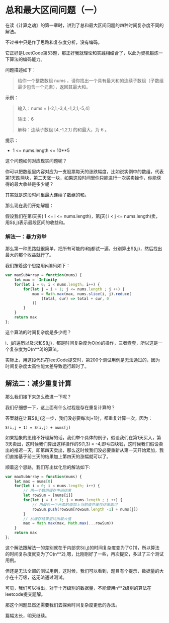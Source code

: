 # 总和最大区间问题（一）

在读《计算之魂》的第一章时，讲到了总和最大区间问题的四种时间复杂度不同的解法。

不过书中只是作了思路和复杂度分析，没有编码。

它正好是LeetCode第53题，那正好我就理论和实践相结合了，以此为契机锻炼一下算法的编码能力。

问题描述如下：

> 给你一个整数数组 nums ，请你找出一个具有最大和的连续子数组（子数组最少包含一个元素），返回其最大和。

示例：

>输入：nums = [-2,1,-3,4,-1,2,1,-5,4]
>
>输出：6
>
>解释：连续子数组 [4,-1,2,1] 的和最大，为 6 。

提示：
* 1 <= nums.length <= 10**5

这个问题如何对应现实问题呢？

你可以把数组里内容对应为一支股票每天的涨跌幅度，比如说实例中的数组，代表第1天跌两块，第二天涨一块，如果这段时间里你只能进行一次买卖操作，你能获得的最大收益是多少呢？

其实就是这段时间里最大连续子数组的和。

那么现在我们开始解题：

假设我们在第i天买( 1 <= i <= nums.length)，第j天( i < j <= nums.length)卖，用S(i,j)表示最段区间的收益和。

### 解法一：暴力穷举

那么第一种思路就很简单，把所有可能的i和j都试一遍，分别算出S(i,j)，然后找出最大的那个收益就行了。

我们按着这个思路用js编码如下：
```js
var maxSubArray = function(nums) {
    let max = -Infinity
    for(let i = 0; i < nums.length; i++) {
        for(let j = i + 1; j <= nums.length ; j ++) {
            max = Math.max(max, nums.slice(i, j).reduce(
                (total, cur) => total + cur, 0
            ))
        }
    }
    return max
};
```
这个算法的时间复杂度是多少呢？

i、j的遍历以及求和S(i,j)，都是时间复杂度为O(n)的操作，三者嵌套，所以这是一个复杂度为O(n**3)的算法。

实际上，用这段代码在leetCode提交时，第200个测试用例是无法通过的，因为时间复杂度太高性能太差导致运行超时了。


## 解法二：减少重复计算

那么我们接下来怎么改进一下呢？

我们仔细想一下，这上面有什么过程是存在重复计算的？

答案就在计算S(i,j)这一步，我们没必要每次j+1时，都重复计算一次，因为：

`S(i,j + 1) = S(i,j) + nums[j]`

如果抽象的思维不好理解的话，我们举个具体的例子，假设我们在第1天买入，第3天卖出，这时候我们算出这样操作的S(1,3) = -4,即亏四块钱，这时候我们假设卖出的推迟一天，即第四天卖出，那么这时候我们没必要重新从第一天开始累加，我们直接基于前三天的结果加上第四天的涨幅就可以了。

顺着这个思路，我们写出优化后的解法如下:
```js
var maxSubArray = function(nums) {
    let max = nums[0]
    for(let i = 0; i < nums.length; i++) {
        // 用一个数组缓存中间结果
        let rowSum = [nums[i]]
        for(let j = i + 1; j < nums.length ; j ++) {
            // 用最后一个元素的值加上当前值并缓存结果即可
            rowSum.push(rowSum[rowSum.length -1] + nums[j])
        }
        // 从缓存结果里找出最大值
        max = Math.max(max, Math.max(...rowSum))
    }
    return max
};
```
这个解法跟解法一的差别就在于内部求S(i,j)的时间复杂度变为了O(1)，所以算法的时间复杂度就变为了O(n**2),嗯，比刚刚好了一些，再次提交，多过了三个测试用例。

但还是无法全部的测试用例，这时候，我们可以看到，题目有个提示，数据量的大小在十万级，这无法通过测试。

可见，我们可以得出，对于十万级别的数据量，不能使用n**2级别的算法在leetcode提交题解。

那这个问题显然还需要我们去探索时间复杂度更低的办法。

篇幅太长，明天继续。

